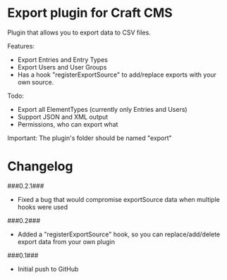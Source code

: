  Export plugin for Craft CMS
 =================
 
 Plugin that allows you to export data to CSV files.
 
 Features:
  - Export Entries and Entry Types
  - Export Users and User Groups
  - Has a hook "registerExportSource" to add/replace exports with your own source.
  
 Todo:
  - Export all ElementTypes (currently only Entries and Users)
  - Support JSON and XML output
  - Permissions, who can export what
  
Important:
The plugin's folder should be named "export"
 
 Changelog
 =================
 ###0.2.1###
  - Fixed a bug that would compromise exportSource data when multiple hooks were used
 
 ###0.2###
  - Added a "registerExportSource" hook, so you can replace/add/delete export data from your own plugin
 
 ###0.1###
  - Initial push to GitHub
